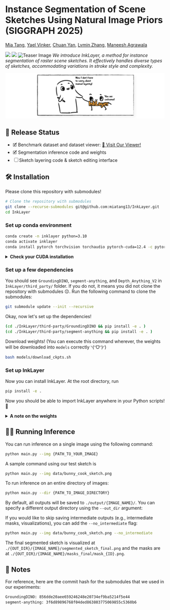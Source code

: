 # Instance Segmentation of Scene Sketches Using Natural Image Priors (SIGGRAPH 2025)
<a href="https://mia-tang.com/" target="_blank">Mia Tang</a>, 
<a href="https://yael-vinker.github.io/website/" target="_blank">Yael Vinker</a>, 
<a href="https://nauhcnay.github.io/" target="_blank">Chuan Yan</a>, 
<a href="https://lllyasviel.github.io/Style2PaintsResearch/lvmin" target="_blank">Lvmin Zhang</a>, 
<a href="https://graphics.stanford.edu/~maneesh/" target="_blank">Maneesh Agrawala</a>


<a href="https://inklayer.github.io/"><img src="https://img.shields.io/static/v1?label=Project&message=Website&color=red" height=20.5></a>
<a href="https://arxiv.org/abs/2502.09608"><img src="https://img.shields.io/badge/arXiv-2412.06753-b31b1b.svg"></a>
![Teaser Image](docs/teaser.png)
*We introduce InkLayer, a method for instance segmentation of raster scene sketches. It effectively handles diverse types of sketches, accommodating variations in stroke style and complexity.*

![Handshake comic](docs/thankful_handshake.png)

## 🔖 Release Status

- &#x1F5F9; Benchmark dataset and dataset viewer: <a href="https://www.inkscenes-dataset.com/" target="_blank">🔗 Visit Our Viewer!</a>
- &#x1F5F9; Segmentation inference code and weights
- &#9744; Sketch layering code & sketch editing interface

## 🛠️ Installation

Please clone this repository with submodules!
```bash
# Clone the repository with submodules
git clone --recurse-submodules git@github.com:miatang13/InkLayer.git
cd InkLayer
```

### Set up conda environment
```bash
conda create -n inklayer python=3.10
conda activate inklayer
conda install pytorch torchvision torchaudio pytorch-cuda=12.4 -c pytorch -c nvidia
```

<details>
<summary><strong>Check your CUDA installation</strong></summary>
Make sure you have CUDA set up correctly!

```bash
python -c "import torch; print(torch.__version__)"
python -c "import torch; print(torch.version.cuda)"
```

Run the sanity checks above. If you see the correct versions (something like `2.5.1` and `12.4`), you are good to go! 👏
</details>


### Set up a few dependencies 
You should see `GroundingDINO`, `segment-anything`, and `Depth_Anything_V2` in `InkLayer/third_party/` folder. If you do not, it means you did not clone the repository with submodules 😔. Run the following command to clone the submodules:
```bash
git submodule update --init --recursive
``` 

Okay, now let's set up the dependencies! 
```bash
(cd ./InkLayer/third-party/GroundingDINO && pip install -e . )
(cd ./InkLayer/third-party/segment-anything && pip install -e . )
```

Download weights! (You can execute this command wherever, the weights will be downloaded into `models` correctly ◝(ᵔᗜᵔ)◜)
```bash
bash models/download_ckpts.sh
```

### Set up InkLayer
Now you can install InkLayer. At the root directory, run
```bash 
pip install -e .
```
Now you should be able to import InkLayer anywhere in your Python scripts! 🎉

<details>
<summary><strong>A note on the weights</strong></summary>

In our download script, we include `models/inklayer_gdino.pth`, which is our fine-tuned version of GroundingDINO for sketch detection, following the official GroundingDINO architecture and format. While we originally fine-tuned GroundingDINO using the [mmdetection]() framework, we converted the resulting weights to the original GroundingDINO format to simplify integration, as setting up mmdetection can be a bit more involved. If you prefer to use the mmdetection version directly, you can find it on [huggingface](https://huggingface.co/miatang13/InkLayer/tree/main) at `inklayer_gdino_mmdetection.pth`. The conversion was done using the script provided in this GitHub issue: [mmdetection issue](https://github.com/open-mmlab/mmdetection/issues/11200).

We observe very similar performance between the two versions of the weights, with slightly worse box IoU for the official GroundingDINO format, but higher AR and AP. We recommend using this version if your task is not highly sensitive to box precision. To replicate exact evaluation results reported in the paper, please use the mmdetection version of the weights. Feel free to reach out to miatang@stanford dot edu if you need help with the mmdetection version.

</details>

## 🏃‍♀️ Running Inference
You can run inference on a single image using the following command:
```bash
python main.py --img {PATH_TO_YOUR_IMAGE}
```
A sample command using our test sketch is
```bash
python main.py --img data/bunny_cook_sketch.png 
``` 
To run inference on an entire directory of images:
```bash
python main.py --dir {PATH_TO_IMAGE_DIRECTORY}
```
By default, all outputs will be saved to `./output/{IMAGE_NAME}/`. You can specify a different output directory using the `--out_dir` argument:

If you would like to skip saving intermediate outputs (e.g., intermediate masks, visualizations), you can add the `--no_intermediate` flag:

```bash
python main.py --img data/bunny_cook_sketch.png --no_intermediate
```

The final segmented sketch is visualized at `./{OUT_DIR}/{IMAGE_NAME}/segmented_sketch_final.png` and the masks are at `./{OUT_DIR}/{IMAGE_NAME}/masks_final/mask_{ID}.png`. 

## 📎 Notes
For reference, here are the  commit hash for the submodules that we used in our experiments:
```bash
GroundingDINO: 856dde20aee659246248e20734ef9ba5214f5e44
segment-anything: 3f6d89896768f04ded863803775069855c5360b6
```